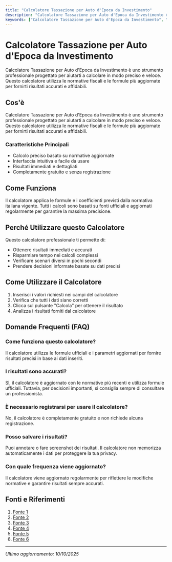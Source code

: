 ```yaml
---
title: "Calcolatore Tassazione per Auto d'Epoca da Investimento"
description: "Calcolatore Tassazione per Auto d'Epoca da Investimento è uno strumento professionale progettato per aiutarti a calcolare in modo preciso e veloce. Questo calcolatore utilizza le normative fiscali e le formule più aggiornate per fornirti risultati accurati e affidabili."
keywords: ["Calcolatore Tassazione per Auto d'Epoca da Investimento", "calcolatore", "calcolo online"]
---
```


# Calcolatore Tassazione per Auto d'Epoca da Investimento

Calcolatore Tassazione per Auto d'Epoca da Investimento è uno strumento professionale progettato per aiutarti a calcolare in modo preciso e veloce. Questo calcolatore utilizza le normative fiscali e le formule più aggiornate per fornirti risultati accurati e affidabili.

## Cos'è

Calcolatore Tassazione per Auto d'Epoca da Investimento è uno strumento professionale progettato per aiutarti a calcolare in modo preciso e veloce. Questo calcolatore utilizza le normative fiscali e le formule più aggiornate per fornirti risultati accurati e affidabili.

### Caratteristiche Principali

- Calcolo preciso basato su normative aggiornate
- Interfaccia intuitiva e facile da usare
- Risultati immediati e dettagliati
- Completamente gratuito e senza registrazione

## Come Funziona

Il calcolatore applica le formule e i coefficienti previsti dalla normativa italiana vigente. Tutti i calcoli sono basati su fonti ufficiali e aggiornati regolarmente per garantire la massima precisione.

## Perché Utilizzare questo Calcolatore

Questo calcolatore professionale ti permette di:

- Ottenere risultati immediati e accurati
- Risparmiare tempo nei calcoli complessi
- Verificare scenari diversi in pochi secondi
- Prendere decisioni informate basate su dati precisi

## Come Utilizzare il Calcolatore

1. Inserisci i valori richiesti nei campi del calcolatore
2. Verifica che tutti i dati siano corretti
3. Clicca sul pulsante "Calcola" per ottenere il risultato
4. Analizza i risultati forniti dal calcolatore

## Domande Frequenti (FAQ)

### Come funziona questo calcolatore?

Il calcolatore utilizza le formule ufficiali e i parametri aggiornati per fornire risultati precisi in base ai dati inseriti.

### I risultati sono accurati?

Sì, il calcolatore è aggiornato con le normative più recenti e utilizza formule ufficiali. Tuttavia, per decisioni importanti, si consiglia sempre di consultare un professionista.

### È necessario registrarsi per usare il calcolatore?

No, il calcolatore è completamente gratuito e non richiede alcuna registrazione.

### Posso salvare i risultati?

Puoi annotare o fare screenshot dei risultati. Il calcolatore non memorizza automaticamente i dati per proteggere la tua privacy.

### Con quale frequenza viene aggiornato?

Il calcolatore viene aggiornato regolarmente per riflettere le modifiche normative e garantire risultati sempre accurati.

## Fonti e Riferimenti

1. [Fonte 1](https://www.commercialista.it/Dettaglio-Articolo/I-benefici-fiscali-dell-acquistare-macchine-d-epoca-Un-Investimento-di-Stile-e-Convenienza/)
2. [Fonte 2](https://www.ciclootto.it/tassazione-plusvalenze-vendita-auto/)
3. [Fonte 3](https://www.noicompriamoauto.it/magazine/auto-storiche-come-investimento/)
4. [Fonte 4](https://www.unipolrental.it/magazine/auto-depoca-tutto-quello-che-devi-sapere)
5. [Fonte 5](https://www.axa.ch/it/privatkunden/blog/in-viaggio/sicurezza-sulle-strade/acquistare-immatricolare-oldtimer.html)
6. [Fonte 6](https://quifinanza.it/fisco-tasse/video/auto-depoca-anche-decrepita-puo-inguaiarti-col-fisco/705977/)

---

*Ultimo aggiornamento: 10/10/2025*

